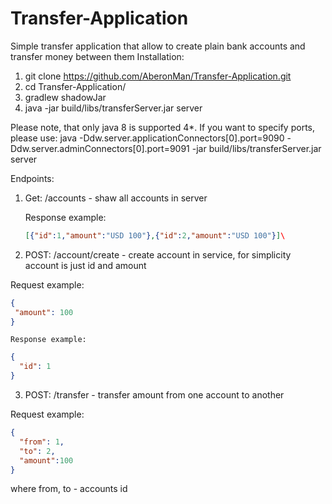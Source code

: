 # Transfer-Application
Simple transfer application that allow to create plain bank accounts and transfer money between them
Installation:
1. git clone https://github.com/AberonMan/Transfer-Application.git
2. cd Transfer-Application/
3. gradlew shadowJar
4. java -jar build/libs/transferServer.jar server 

Please note, that only java 8 is supported
4*. If you want to specify ports, please use:
java -Ddw.server.applicationConnectors[0].port=9090 -Ddw.server.adminConnectors[0].port=9091 -jar build/libs/transferServer.jar server

Endpoints:
1. Get: /accounts  - shaw all accounts in server

    Response example:
      ```json
    [{"id":1,"amount":"USD 100"},{"id":2,"amount":"USD 100"}]\
    ```
2. POST: /account/create - create account in service, for simplicity account is just id and amount

  Request example:
  ```json
  {
   "amount": 100
  }
  ```
    Response example:
  ```json
  {
    "id": 1
  }
  ```
  3. POST: /transfer - transfer amount from one account to another
  
  Request example:
  ```json
  {
    "from": 1,
    "to": 2,
    "amount":100
  }
  ```
  where from, to - accounts id
